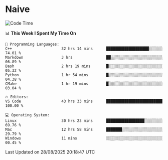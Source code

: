 # Naive
<!-- ## 日拱一卒，功不唐捐 -->
<!-- [![GitHub Streak](https://streak-stats.demolab.com/?user=XiaoXKKK)](https://git.io/streak-stats) -->
<!--START_SECTION:waka-->
![Code Time](http://img.shields.io/badge/Code%20Time-727%20hrs%2015%20mins-blue)

📊 **This Week I Spent My Time On** 

```text
💬 Programming Languages: 
C++                      32 hrs 14 mins      ███████████████████░░░░░░   74.01 % 
Markdown                 3 hrs               ██░░░░░░░░░░░░░░░░░░░░░░░   06.89 % 
Bash                     2 hrs 19 mins       █░░░░░░░░░░░░░░░░░░░░░░░░   05.32 % 
Python                   1 hr 54 mins        █░░░░░░░░░░░░░░░░░░░░░░░░   04.38 % 
CMake                    1 hr 19 mins        █░░░░░░░░░░░░░░░░░░░░░░░░   03.04 % 

🔥 Editors: 
VS Code                  43 hrs 33 mins      █████████████████████████   100.00 % 

💻 Operating System: 
Linux                    30 hrs 23 mins      █████████████████░░░░░░░░   69.76 % 
Mac                      12 hrs 58 mins      ███████░░░░░░░░░░░░░░░░░░   29.79 % 
Windows                  11 mins             ░░░░░░░░░░░░░░░░░░░░░░░░░   00.45 % 
```


 Last Updated on 28/08/2025 20:18:47 UTC
<!--END_SECTION:waka-->
